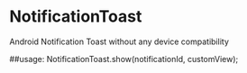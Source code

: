 # NotificationToast
Android Notification Toast without any device compatibility

##usage:
NotificationToast.show(notificationId, customView);


